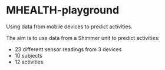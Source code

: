 # MHEALTH-playground

Using data from mobile devices to predict activities.

The aim is to use data from a Shimmer unit to predict activities:
- 23 different sensor readings from 3 devices
- 10 subjects
- 12 activities
